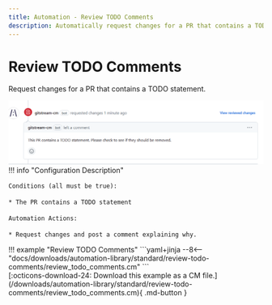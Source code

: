 ```yaml
---
title: Automation - Review TODO Comments
description: Automatically request changes for a PR that contains a TODO statement.
---
```

# Review TODO Comments

<!-- --8<-- [start:example]-->

Request changes for a PR that contains a TODO statement.

![Review TODO Comments](/automations/standard/review-todo-comments/review-todo-comments.png)
!!! info "Configuration Description"

    Conditions (all must be true):
    
    * The PR contains a TODO statement
    
    Automation Actions:
    
    * Request changes and post a comment explaining why.

<div class="automationExample" markdown="1">
!!! example "Review TODO Comments"
    ```yaml+jinja
    --8<-- "docs/downloads/automation-library/standard/review-todo-comments/review_todo_comments.cm"
    ```
    <div class="result" markdown>
      <span>
      [:octicons-download-24: Download this example as a CM file.](/downloads/automation-library/standard/review-todo-comments/review_todo_comments.cm){ .md-button }
      </span>
    </div>
<!-- --8<-- [end:example]-->